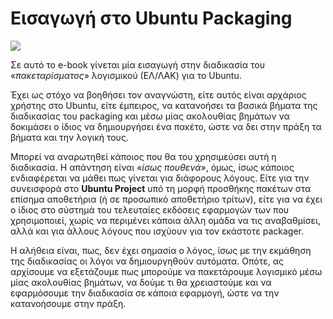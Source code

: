 # Εισαγωγή στο Ubuntu Packaging
![](https://cerebrux.files.wordpress.com/2016/04/introduction-to-ubuntu-pagkaging.png?w=680)

Σε αυτό το e-book γίνεται μία εισαγωγή στην διαδικασία του «*πακεταρίσματος*» λογισμικού (ΕΛ/ΛΑΚ) για το Ubuntu.

Έχει ως στόχο να βοηθήσει τον αναγνώστη, είτε αυτός είναι αρχάριος χρήστης στο Ubuntu, είτε έμπειρος, να κατανοήσει τα βασικά βήματα της διαδικασίας του packaging και μέσω μίας ακολουθίας βημάτων να δοκιμάσει ο ίδιος να δημιουργήσει ένα πακέτο, ώστε να δει στην πράξη τα βήματα και την λογική τους.

Μπορεί να αναρωτηθεί κάποιος που θα του χρησιμεύσει αυτή η διαδικασία. Η απάντηση είναι «*ίσως πουθενά*», όμως, ίσως κάποιος ενδιαφέρεται να μάθει πως γίνεται για διάφορους λόγους. Είτε για την συνεισφορά στο **Ubuntu Project** υπό τη μορφή προσθήκης πακέτων στα επίσημα αποθετήρια (ή σε προσωπικό αποθετήριο τρίτων), είτε για να έχει ο ίδιος στο σύστημά του τελευταίες εκδόσεις εφαρμογών των που χρησιμοποιεί, χωρίς να περιμένει κάποια άλλη ομάδα να τις αναβαθμίσει, αλλά και για άλλους λόγους που ισχύουν για τον εκάστοτε packager.

Η αλήθεια είναι, πως, δεν έχει σημασία ο λόγος, ίσως με την εκμάθηση της διαδικασίας οι λόγοι να δημιουργηθούν αυτόματα. Οπότε, ας αρχίσουμε να εξετάζουμε πως μπορούμε να πακετάρουμε λογισμικό μέσω μίας ακολουθίας βημάτων, να δούμε τι θα χρειαστούμε και να εφαρμόσουμε την διαδικασία σε κάποια εφαρμογή, ώστε να την κατανοήσουμε στην πράξη.

